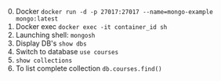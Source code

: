 0. Docker `docker run -d -p 27017:27017 --name=mongo-example mongo:latest`
1. Docker exec `docker exec -it container_id sh`
2. Launching shell: `mongosh`
3. Display DB's `show dbs`
4. Switch to database `use courses`
5. `show collections`
6. To list complete collection `db.courses.find()`
